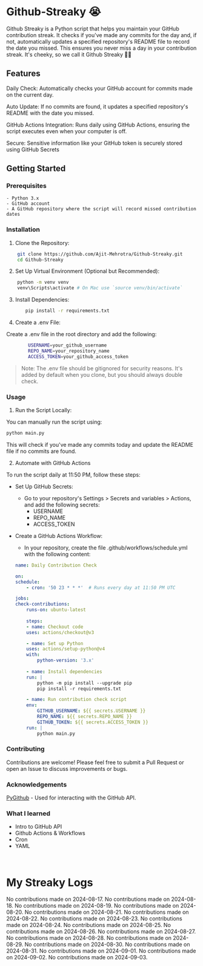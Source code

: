 # Github-Streaky 😭

Github Streaky is a Python script that helps you maintain your GitHub contribution streak. It checks if you've made any commits for the day and, if not, automatically updates a specified repository's README file to record the date you missed. This ensures you never miss a day in your contribution streak. It's cheeky, so we call it Github Streaky 🤦‍♂️

## Features

Daily Check: Automatically checks your GitHub account for commits made on the current day.

Auto Update: If no commits are found, it updates a specified repository's README with the date you missed.

GitHub Actions Integration: Runs daily using GitHub Actions, ensuring the script executes even when your computer is off.

Secure: Sensitive information like your GitHub token is securely stored using GitHub Secrets

## Getting Started
### Prerequisites

    - Python 3.x
    - GitHub account
    - A GitHub repository where the script will record missed contribution dates

### Installation

1. Clone the Repository:
    
```bash
    git clone https://github.com/Ajit-Mehrotra/Github-Streaky.git
    cd Github-Streaky
```

2. Set Up Virtual Environment (Optional but Recommended):

```bash
    python -m venv venv
    venv\Scripts\activate # On Mac use `source venv/bin/activate`
```
3. Install Dependencies:

```bash
       pip install -r requirements.txt
 ```
4. Create a .env File:
    
Create a .env file in the root directory and add the following:

```sh
        USERNAME=your_github_username
        REPO_NAME=your_repository_name
        ACCESS_TOKEN=your_github_access_token
```
> Note: The .env file should be gitignored for security reasons. It's added by default when you clone, but you should always double check.   

### Usage

1. Run the Script Locally:

You can manually run the script using:
```bash
python main.py
```
This will check if you've made any commits today and update the README file if no commits are found.

2. Automate with GitHub Actions

To run the script daily at 11:50 PM, follow these steps:

- Set Up GitHub Secrets:

    - Go to your repository's Settings > Secrets and variables > Actions, and add the following secrets:
        - USERNAME
        - REPO_NAME
        - ACCESS_TOKEN

- Create a GitHub Actions Workflow:
    - In your repository, create the file .github/workflows/schedule.yml with the following content:
    ```yaml
    name: Daily Contribution Check

    on:
    schedule:
        - cron: '50 23 * * *'  # Runs every day at 11:50 PM UTC

    jobs:
    check-contributions:
        runs-on: ubuntu-latest
        
        steps:
        - name: Checkout code
        uses: actions/checkout@v3

        - name: Set up Python
        uses: actions/setup-python@v4
        with:
            python-version: '3.x'
        
        - name: Install dependencies
        run: |
            python -m pip install --upgrade pip
            pip install -r requirements.txt

        - name: Run contribution check script
        env:
            GITHUB_USERNAME: ${{ secrets.USERNAME }}
            REPO_NAME: ${{ secrets.REPO_NAME }}
            GITHUB_TOKEN: ${{ secrets.ACCESS_TOKEN }}
        run: |
            python main.py
    ```
### Contributing
Contributions are welcome! Please feel free to submit a Pull Request or open an Issue to discuss improvements or bugs.
   
### Acknowledgements

[PyGithub](https://github.com/PyGithub/PyGithub)  - Used for interacting with the GitHub API.

### What I learned
- Intro to GitHub API 
- Github Actions & Workflows
- Cron
- YAML 


<br/>

# My Streaky Logs
No contributions made on 2024-08-17.
No contributions made on 2024-08-18.
No contributions made on 2024-08-19.
No contributions made on 2024-08-20.
No contributions made on 2024-08-21.
No contributions made on 2024-08-22.
No contributions made on 2024-08-23.
No contributions made on 2024-08-24.
No contributions made on 2024-08-25.
No contributions made on 2024-08-26.
No contributions made on 2024-08-27.
No contributions made on 2024-08-28.
No contributions made on 2024-08-29.
No contributions made on 2024-08-30.
No contributions made on 2024-08-31.
No contributions made on 2024-09-01.
No contributions made on 2024-09-02.
No contributions made on 2024-09-03.
